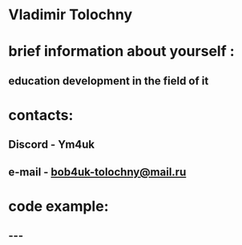 # Vladimir Tolochny
#
#
# brief information about yourself :
## education development in the field of it
#
# contacts:
## Discord - Ym4uk
## e-mail - bob4uk-tolochny@mail.ru
#
#
#
# code example:
## ---
